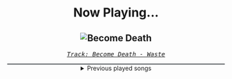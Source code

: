 <div align="center"> 
<h1>Now Playing...</h1>

![Become Death](https://i.scdn.co/image/ab67616d00001e0221bcfcbdc8569a6f630b812c)
--
_<samp><a href="https://open.spotify.com/track/7JztNZfxQ6bIYW85OecBsS">Track: Become Death - Waste</a></samp>_

<div style="border: 1px #4B5054 solid"></div>
<details>
  <summary>
    Previous played songs
  </summary>
  <table>
    <thead>
      <tr>
        <th>
          Artist
        </th>
        <th>
          Song
        </th>
        <th>
          Link
        </th>
      </tr>
    </thead>
    <tbody>
      <tr><td>Waste</td><td>Become Death</td><td><a href="https://open.spotify.com/track/7JztNZfxQ6bIYW85OecBsS">https://open.spotify.com/track/7JztNZfxQ6bIYW85OecBsS</a></td></tr><tr><td>Luna Falling</td><td>My Final Stand</td><td><a href="https://open.spotify.com/track/6I2LFLF8gYJ7MZDrvN2K8v">https://open.spotify.com/track/6I2LFLF8gYJ7MZDrvN2K8v</a></td></tr><tr><td>If I Were You</td><td>Black Canvas</td><td><a href="https://open.spotify.com/track/0Avdfr2SnvWvMsFgSJ7lwz">https://open.spotify.com/track/0Avdfr2SnvWvMsFgSJ7lwz</a></td></tr><tr><td>Unlucky Morpheus</td><td>Convergent Rays</td><td><a href="https://open.spotify.com/track/3QgHtGpBZUQTlXotLBlV43">https://open.spotify.com/track/3QgHtGpBZUQTlXotLBlV43</a></td></tr><tr><td>Howl Like Wolves</td><td>Face The Grief</td><td><a href="https://open.spotify.com/track/09FTjZlb7J50UVDqSvZl1J">https://open.spotify.com/track/09FTjZlb7J50UVDqSvZl1J</a></td></tr><tr><td>Revocation</td><td>Dystopian Vermin</td><td><a href="https://open.spotify.com/track/5G5jZPBwImztTQWCf6r7ZX">https://open.spotify.com/track/5G5jZPBwImztTQWCf6r7ZX</a></td></tr><tr><td>Ov Sulfur</td><td>Evermore</td><td><a href="https://open.spotify.com/track/5mde0bAtfXrn28w9D7mEKd">https://open.spotify.com/track/5mde0bAtfXrn28w9D7mEKd</a></td></tr><tr><td>dying in designer</td><td>Everyone Against Everyone</td><td><a href="https://open.spotify.com/track/4AKsdggJLCTYR8D1MpKCJE">https://open.spotify.com/track/4AKsdggJLCTYR8D1MpKCJE</a></td></tr><tr><td>Parasite Inc.</td><td>Homeland</td><td><a href="https://open.spotify.com/track/3FGXuTf8fyEEND8yDnqNTr">https://open.spotify.com/track/3FGXuTf8fyEEND8yDnqNTr</a></td></tr><tr><td>Creeper</td><td>Prey For The Night</td><td><a href="https://open.spotify.com/track/4V9tHNaQgMM68iCblniJ59">https://open.spotify.com/track/4V9tHNaQgMM68iCblniJ59</a></td></tr><tr><td>Ankor</td><td>MADARA · endless dream</td><td><a href="https://open.spotify.com/track/1DHbRaVkKEUneuzlVN4Yoc">https://open.spotify.com/track/1DHbRaVkKEUneuzlVN4Yoc</a></td></tr><tr><td>Dayseeker</td><td>Shapeshift</td><td><a href="https://open.spotify.com/track/0tHWitCeQv7DWH5MIK0I6v">https://open.spotify.com/track/0tHWitCeQv7DWH5MIK0I6v</a></td></tr><tr><td>Dayseeker</td><td>Pale Moonlight</td><td><a href="https://open.spotify.com/track/2sQriOvF4To16sTQ89gDe6">https://open.spotify.com/track/2sQriOvF4To16sTQ89gDe6</a></td></tr><tr><td>Dayseeker</td><td>Bloodlust</td><td><a href="https://open.spotify.com/track/0EJ9cdzNwraAU0yzwGL2ZE">https://open.spotify.com/track/0EJ9cdzNwraAU0yzwGL2ZE</a></td></tr><tr><td>Dayseeker</td><td>Creature In The Black Night</td><td><a href="https://open.spotify.com/track/1CXyv2fE82FbnsMeD2x1l9">https://open.spotify.com/track/1CXyv2fE82FbnsMeD2x1l9</a></td></tr><tr><td>Dayseeker</td><td>Shapeshift</td><td><a href="https://open.spotify.com/track/0tHWitCeQv7DWH5MIK0I6v">https://open.spotify.com/track/0tHWitCeQv7DWH5MIK0I6v</a></td></tr><tr><td>Dayseeker</td><td>Pale Moonlight</td><td><a href="https://open.spotify.com/track/2sQriOvF4To16sTQ89gDe6">https://open.spotify.com/track/2sQriOvF4To16sTQ89gDe6</a></td></tr><tr><td>Dayseeker</td><td>Bloodlust</td><td><a href="https://open.spotify.com/track/0EJ9cdzNwraAU0yzwGL2ZE">https://open.spotify.com/track/0EJ9cdzNwraAU0yzwGL2ZE</a></td></tr><tr><td>Dayseeker</td><td>Creature In The Black Night</td><td><a href="https://open.spotify.com/track/1CXyv2fE82FbnsMeD2x1l9">https://open.spotify.com/track/1CXyv2fE82FbnsMeD2x1l9</a></td></tr><tr><td>Dayseeker</td><td>Shapeshift</td><td><a href="https://open.spotify.com/track/0tHWitCeQv7DWH5MIK0I6v">https://open.spotify.com/track/0tHWitCeQv7DWH5MIK0I6v</a></td></tr>
    </tbody>
  </table>
</details>

</div>
